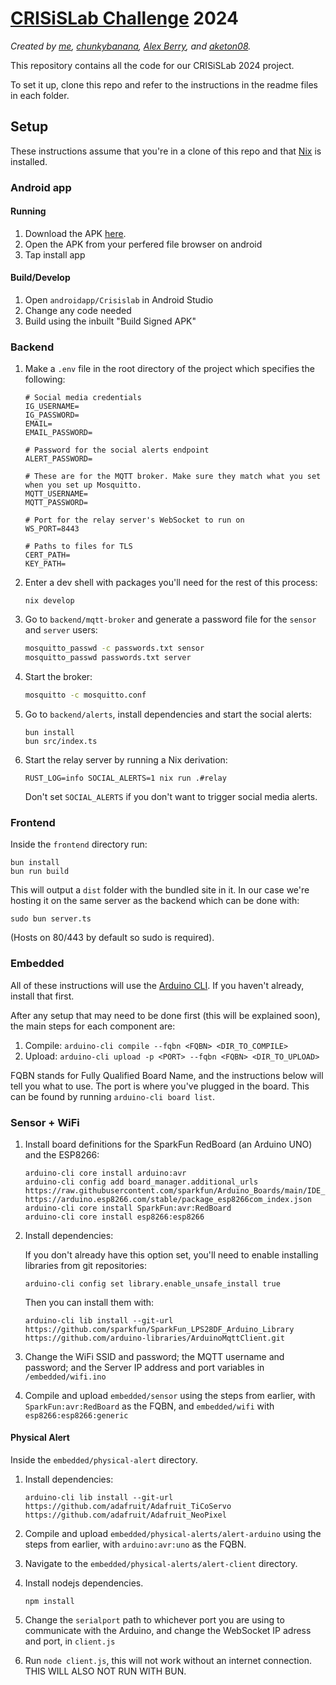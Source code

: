 # [CRISiSLab Challenge](https://www.crisislab.org.nz/crisislabchallenge) 2024

_Created by [me](https://github.com/tobyck), [chunkybanana](https://github.com/chunkybanana), [Alex Berry](https://github.com/AlexBerry0), and [aketon08](https://github.com/aketon08)._

This repository contains all the code for our CRISiSLab 2024 project.

To set it up, clone this repo and refer to the instructions in the readme files in each folder.

## Setup

These instructions assume that you're in a clone of this repo and that [Nix](https://nixos.org/download/) is installed.

### Android app

#### Running

1. Download the APK [here](https://github.com/tobyck/crisis-lab-2024/raw/master/androidapp/Crisislab/app/release/app-release.apk).
2. Open the APK from your perfered file browser on android
3. Tap install app

#### Build/Develop

1. Open `androidapp/Crisislab` in Android Studio
2. Change any code needed
3. Build using the inbuilt "Build Signed APK"

### Backend

1. Make a `.env` file in the root directory of the project which specifies the following:

    ```
    # Social media credentials
    IG_USERNAME=
    IG_PASSWORD=
    EMAIL=
    EMAIL_PASSWORD=

    # Password for the social alerts endpoint
    ALERT_PASSWORD=

    # These are for the MQTT broker. Make sure they match what you set when you set up Mosquitto.
    MQTT_USERNAME=
    MQTT_PASSWORD=

    # Port for the relay server's WebSocket to run on
    WS_PORT=8443

    # Paths to files for TLS
    CERT_PATH=
    KEY_PATH=
    ```

2. Enter a dev shell with packages you'll need for the rest of this process:

    ```
    nix develop
    ```

3. Go to `backend/mqtt-broker` and generate a password file for the `sensor` and `server` users:

    ```bash
    mosquitto_passwd -c passwords.txt sensor
    mosquitto_passwd passwords.txt server
    ```

4. Start the broker:

    ```bash
    mosquitto -c mosquitto.conf
    ```

5. Go to `backend/alerts`, install dependencies and start the social alerts:

    ```
    bun install
    bun src/index.ts
    ```

6. Start the relay server by running a Nix derivation:

    ```
    RUST_LOG=info SOCIAL_ALERTS=1 nix run .#relay
    ```

    Don't set `SOCIAL_ALERTS` if you don't want to trigger social media alerts.

### Frontend

Inside the `frontend` directory run:

```
bun install
bun run build
```

This will output a `dist` folder with the bundled site in it. In our case we're hosting it on the same server as the backend which can be done with:

```
sudo bun server.ts
```

(Hosts on 80/443 by default so sudo is required).

### Embedded

All of these instructions will use the [Arduino CLI](https://arduino.github.io/arduino-cli). If you haven't already, install that first.

After any setup that may need to be done first (this will be explained soon), the main steps for each component are:

1. Compile: `arduino-cli compile --fqbn <FQBN> <DIR_TO_COMPILE>`
2. Upload: `arduino-cli upload -p <PORT> --fqbn <FQBN> <DIR_TO_UPLOAD>`

FQBN stands for Fully Qualified Board Name, and the instructions below will tell you what to use. The port is where you've plugged in the board. This can be found by running `arduino-cli board list`.

### Sensor + WiFi

1. Install board definitions for the SparkFun RedBoard (an Arduino UNO) and the ESP8266:

    ```
    arduino-cli core install arduino:avr
    arduino-cli config add board_manager.additional_urls https://raw.githubusercontent.com/sparkfun/Arduino_Boards/main/IDE_Board_Manager/package_sparkfun_index.json https://arduino.esp8266.com/stable/package_esp8266com_index.json
    arduino-cli core install SparkFun:avr:RedBoard
    arduino-cli core install esp8266:esp8266
    ```

2. Install dependencies:

    If you don't already have this option set, you'll need to enable installing libraries from git repositories:

    ```
    arduino-cli config set library.enable_unsafe_install true
    ```

    Then you can install them with:  

    ```
    arduino-cli lib install --git-url https://github.com/sparkfun/SparkFun_LPS28DF_Arduino_Library https://github.com/arduino-libraries/ArduinoMqttClient.git
    ```

3. Change the WiFi SSID and password; the MQTT username and password; and the Server IP address and port variables in `/embedded/wifi.ino`
4. Compile and upload `embedded/sensor` using the steps from earlier, with `SparkFun:avr:RedBoard` as the FQBN, and `embedded/wifi` with `esp8266:esp8266:generic`

#### Physical Alert

Inside the `embedded/physical-alert` directory.

1. Install dependencies:

    ```
    arduino-cli lib install --git-url https://github.com/adafruit/Adafruit_TiCoServo https://github.com/adafruit/Adafruit_NeoPixel
    ```
   
2. Compile and upload `embedded/physical-alerts/alert-arduino` using the steps from earlier, with `arduino:avr:uno` as the FQBN.

3. Navigate to the `embedded/physical-alerts/alert-client` directory.

4. Install nodejs dependencies.

   ```
   npm install
   ```

5. Change the `serialport` path to whichever port you are using to communicate with the Arduino, and change the WebSocket IP adress and port, in `client.js`

6. Run `node client.js`, this will not work without an internet connection. THIS WILL ALSO NOT RUN WITH BUN.
